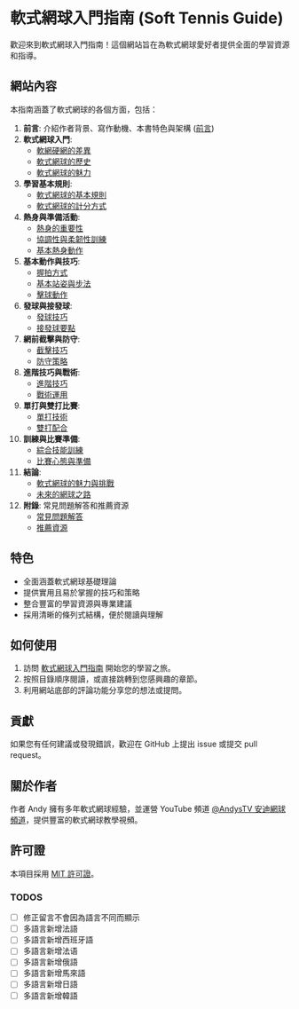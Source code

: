# 軟式網球入門指南 (Soft Tennis Guide)

歡迎來到軟式網球入門指南！這個網站旨在為軟式網球愛好者提供全面的學習資源和指導。

## 網站內容

本指南涵蓋了軟式網球的各個方面，包括：

1. **前言**: 介紹作者背景、寫作動機、本書特色與架構 ([前言](https://txs.github.io/soft-tennis-guide/preface))
2. **軟式網球入門**:
   - [軟網硬網的差異](https://txs.github.io/soft-tennis-guide/introduction/soft-vs-hard-tennis)
   - [軟式網球的歷史](https://txs.github.io/soft-tennis-guide/introduction/history-of-soft-tennis)
   - [軟式網球的魅力](https://txs.github.io/soft-tennis-guide/introduction/charm-of-soft-tennis)
3. **學習基本規則**:
   - [軟式網球的基本規則](https://txs.github.io/soft-tennis-guide/basics/rules)
   - [軟式網球的計分方式](https://txs.github.io/soft-tennis-guide/basics/scores)
4. **熱身與準備活動**:
   - [熱身的重要性](https://txs.github.io/soft-tennis-guide/chapter-1/importance-of-warm-up)
   - [協調性與柔韌性訓練](https://txs.github.io/soft-tennis-guide/chapter-1/coordination-and-flexibility)
   - [基本熱身動作](https://txs.github.io/soft-tennis-guide/chapter-1/basic-warm-up-exercises)
5. **基本動作與技巧**:
   - [握拍方式](https://txs.github.io/soft-tennis-guide/chapter-2/grip-types)
   - [基本站姿與步法](https://txs.github.io/soft-tennis-guide/chapter-2/stance-and-footwork)
   - [擊球動作](https://txs.github.io/soft-tennis-guide/chapter-2/stroking-techniques)
6. **發球與接發球**:
   - [發球技巧](https://txs.github.io/soft-tennis-guide/chapter-3/serving-techniques)
   - [接發球要點](https://txs.github.io/soft-tennis-guide/chapter-3/receiving-strategies)
7. **網前截擊與防守**:
   - [截擊技巧](https://txs.github.io/soft-tennis-guide/chapter-4/volley-techniques)
   - [防守策略](https://txs.github.io/soft-tennis-guide/chapter-4/defensive-strategies)
8. **進階技巧與戰術**:
   - [進階技巧](https://txs.github.io/soft-tennis-guide/chapter-5/advanced-skills)
   - [戰術運用](https://txs.github.io/soft-tennis-guide/chapter-5/tactical-applications)
9. **單打與雙打比賽**:
   - [單打技術](https://txs.github.io/soft-tennis-guide/chapter-6/singles-techniques)
   - [雙打配合](https://txs.github.io/soft-tennis-guide/chapter-6/doubles-coordination)
10. **訓練與比賽準備**:
    - [綜合技能訓練](https://txs.github.io/soft-tennis-guide/chapter-7/comprehensive-skill-training)
    - [比賽心態與準備](https://txs.github.io/soft-tennis-guide/chapter-7/match-preparation)
11. **結論**:
    - [軟式網球的魅力與挑戰](https://txs.github.io/soft-tennis-guide/conclusion/soft-tennis-charm)
    - [未來的網球之路](https://txs.github.io/soft-tennis-guide/conclusion/future-tennis-path)
12. **附錄**: 常見問題解答和推薦資源
    - [常見問題解答](https://txs.github.io/soft-tennis-guide/appendix/faq)
    - [推薦資源](https://txs.github.io/soft-tennis-guide/appendix/recommended-resources)

## 特色

- 全面涵蓋軟式網球基礎理論
- 提供實用且易於掌握的技巧和策略
- 整合豐富的學習資源與專業建議
- 採用清晰的條列式結構，便於閱讀與理解

## 如何使用

1. 訪問 [軟式網球入門指南](https://txs.github.io/soft-tennis-guide/) 開始您的學習之旅。
2. 按照目錄順序閱讀，或直接跳轉到您感興趣的章節。
3. 利用網站底部的評論功能分享您的想法或提問。

## 貢獻

如果您有任何建議或發現錯誤，歡迎在 GitHub 上提出 issue 或提交 pull request。

## 關於作者

作者 Andy 擁有多年軟式網球經驗，並運營 YouTube 頻道 [@AndysTV 安迪網球頻道](https://www.youtube.com/@AndysTV)，提供豐富的軟式網球教學視頻。

## 許可證

本項目採用 [MIT 許可證](LICENSE)。


### TODOS
-[ ] 修正留言不會因為語言不同而顯示
-[ ] 多語言新增法語
-[ ] 多語言新增西班牙語
-[ ] 多語言新增法语
-[ ] 多語言新增俄語
-[ ] 多語言新增馬來語
-[ ] 多語言新增日語
-[ ] 多語言新增韓語